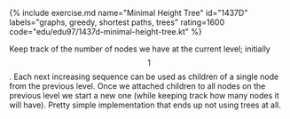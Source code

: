 {% include exercise.md name="Minimal Height Tree" id="1437D" labels="graphs, greedy, shortest paths, trees" rating=1600 code="edu/edu97/1437d-minimal-height-tree.kt" %}

Keep track of the number of nodes we have at the current level; initially $$1$$.  Each next increasing sequence can be used as children of a single node from the previous level.  Once we attached children to all nodes on the previous level we start a new one (while keeping track how many nodes it will have).  Pretty simple implementation that ends up not using trees at all.
